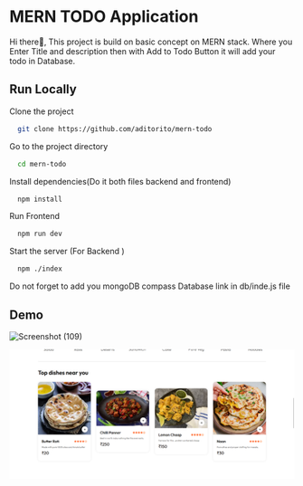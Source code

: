 
# MERN TODO Application

Hi there👋, This project is build on basic concept on MERN stack.
Where you Enter Title and description then with  Add to Todo Button it will add your todo in Database.





## Run Locally

Clone the project

```bash
  git clone https://github.com/aditorito/mern-todo
```

Go to the project directory 

```bash
  cd mern-todo
```

Install dependencies(Do it both files backend and frontend)

```bash
  npm install
```

Run Frontend

```bash
  npm run dev
```

Start the server (For Backend )

```bash
  npm ./index
```
Do not forget to add you mongoDB compass Database link in db/inde.js file 

## Demo


![Screenshot (109)](https://github.com/aditorito/mern-todo/assets/66251570/0505b01b-56d7-41eb-80ad-6fe22bb6483b)

![Screenshot (101)](https://github.com/aditorito/VeerJI_Chaap_Website/blob/master/git_assets/Screenshot%20(30).png)


